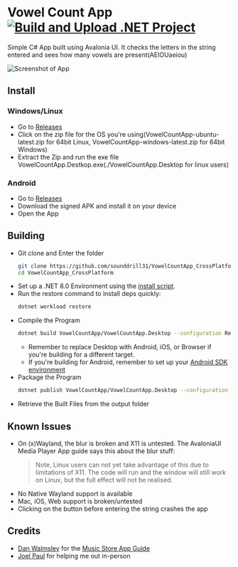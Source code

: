 # Vowel Count App [![Build and Upload .NET Project](https://github.com/sounddrill31/VowelCountApp_CrossPlatform/actions/workflows/main.yml/badge.svg)](https://github.com/sounddrill31/VowelCountApp_CrossPlatform/actions/workflows/main.yml)

Simple C# App built using Avalonia UI. It checks the letters in the string entered and sees how many vowels are present(AEIOUaeiou)

![Screenshot of App](https://github.com/user-attachments/assets/ded065ba-371b-4549-8b2e-a9936330160c)


## Install
### Windows/Linux
- Go to [Releases](https://github.com/sounddrill31/VowelCountApp_CrossPlatform/releases/latest)
- Click on the zip file for the OS you're using(VowelCountApp-ubuntu-latest.zip for 64bit Linux, VowelCountApp-windows-latest.zip for 64bit Windows)
- Extract the Zip and run the exe file VowelCountApp.Destkop.exe(./VowelCountApp.Desktop for linux users)

### Android
- Go to [Releases](https://github.com/sounddrill31/VowelCountApp_CrossPlatform/releases/latest)
- Download the signed APK and install it on your device
- Open the App

## Building
- Git clone and Enter the folder
  ```bash
  git clone https://github.com/sounddrill31/VowelCountApp_CrossPlatform;
  cd VowelCountApp_CrossPlatform
  ```
- Set up a .NET 8.0 Environment using the [install script](https://learn.microsoft.com/en-us/dotnet/core/tools/dotnet-install-script).
- Run the restore command to install deps quickly:
  ```bash
  dotnet workload restore
  ```
- Compile the Program
  ```bash
  dotnet build VowelCountApp/VowelCountApp.Desktop --configuration Release 
  ```
    - Remember to replace Desktop with Android, iOS, or Browser if you're building for a different target.
    - If you're building for Android, remember to set up your [Android SDK environment](https://docs.avaloniaui.net/docs/0.10.x/tutorials/developing-for-mobile/android/setting-up-your-developer-environment-for-android)
- Package the Program
  ```bash
  dotnet publish VowelCountApp/VowelCountApp.Desktop --configuration Release --output ./output
  ```
- Retrieve the Built Files from the output folder

## Known Issues
- On (x)Wayland, the blur is broken and X11 is untested. The AvaloniaUI Media Player App guide says this about the blur stuff:
  > Note, Linux users can not yet take advantage of this due to limitations of X11. The code will run and the window will still work on Linux, but the full effect will not be realised.
- No Native Wayland support is available
- Mac, iOS, Web support is broken/untested
- Clicking on the button before entering the string crashes the app
## Credits
- [Dan Walmsley](https://github.com/danwalmsley) for the [Music Store App Guide](https://docs.avaloniaui.net/docs/0.10.x/tutorials/music-store-app/)
- [Joel Paul](https://github.com/Jack-Pots) for helping me out in-person

